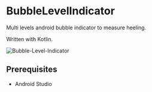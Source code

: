# BubbleLevelIndicator

Multi levels android bubble indicator to measure heeling.

Written with Kotlin.

![Bubble-Level-Indicator](https://github.com/Steelzen/BubbleLevelIndicator/assets/94742043/dba6c40d-ab27-4554-a74e-36a3f3bf3602)


## Prerequisites

- Android Studio



